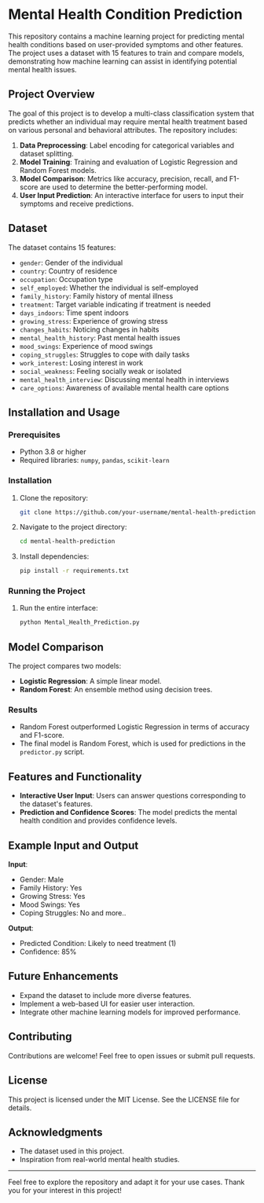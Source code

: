 # Mental Health Condition Prediction

This repository contains a machine learning project for predicting mental health conditions based on user-provided symptoms and other features. The project uses a dataset with 15 features to train and compare models, demonstrating how machine learning can assist in identifying potential mental health issues.

## Project Overview
The goal of this project is to develop a multi-class classification system that predicts whether an individual may require mental health treatment based on various personal and behavioral attributes. The repository includes:

1. **Data Preprocessing**: Label encoding for categorical variables and dataset splitting.
2. **Model Training**: Training and evaluation of Logistic Regression and Random Forest models.
3. **Model Comparison**: Metrics like accuracy, precision, recall, and F1-score are used to determine the better-performing model.
4. **User Input Prediction**: An interactive interface for users to input their symptoms and receive predictions.

## Dataset
The dataset contains 15 features:
- `gender`: Gender of the individual
- `country`: Country of residence
- `occupation`: Occupation type
- `self_employed`: Whether the individual is self-employed
- `family_history`: Family history of mental illness
- `treatment`: Target variable indicating if treatment is needed
- `days_indoors`: Time spent indoors
- `growing_stress`: Experience of growing stress
- `changes_habits`: Noticing changes in habits
- `mental_health_history`: Past mental health issues
- `mood_swings`: Experience of mood swings
- `coping_struggles`: Struggles to cope with daily tasks
- `work_interest`: Losing interest in work
- `social_weakness`: Feeling socially weak or isolated
- `mental_health_interview`: Discussing mental health in interviews
- `care_options`: Awareness of available mental health care options


## Installation and Usage

### Prerequisites
- Python 3.8 or higher
- Required libraries: `numpy`, `pandas`, `scikit-learn`

### Installation
1. Clone the repository:
   ```bash
   git clone https://github.com/your-username/mental-health-prediction.git
   ```
2. Navigate to the project directory:
   ```bash
   cd mental-health-prediction
   ```
3. Install dependencies:
   ```bash
   pip install -r requirements.txt
   ```

### Running the Project
1. Run the entire interface:
   ```bash
   python Mental_Health_Prediction.py
   ```

## Model Comparison
The project compares two models:
- **Logistic Regression**: A simple linear model.
- **Random Forest**: An ensemble method using decision trees.

### Results
- Random Forest outperformed Logistic Regression in terms of accuracy and F1-score.
- The final model is Random Forest, which is used for predictions in the `predictor.py` script.

## Features and Functionality
- **Interactive User Input**: Users can answer questions corresponding to the dataset's features.
- **Prediction and Confidence Scores**: The model predicts the mental health condition and provides confidence levels.

## Example Input and Output
**Input**:
- Gender: Male
- Family History: Yes
- Growing Stress: Yes
- Mood Swings: Yes
- Coping Struggles: No and more..

**Output**:
- Predicted Condition: Likely to need treatment (1)
- Confidence: 85%

## Future Enhancements
- Expand the dataset to include more diverse features.
- Implement a web-based UI for easier user interaction.
- Integrate other machine learning models for improved performance.

## Contributing
Contributions are welcome! Feel free to open issues or submit pull requests.

## License
This project is licensed under the MIT License. See the LICENSE file for details.

## Acknowledgments
- The dataset used in this project.
- Inspiration from real-world mental health studies.

---

Feel free to explore the repository and adapt it for your use cases. Thank you for your interest in this project!

